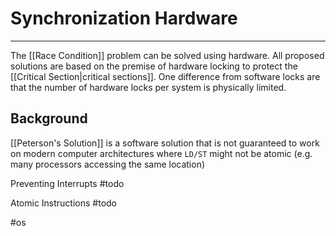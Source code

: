 # Synchronization Hardware
---
The [[Race Condition]] problem can be solved using hardware. All proposed solutions are based on the premise of hardware locking to protect the [[Critical Section|critical sections]]. One difference from software locks are that the number of hardware locks per system is physically limited.

## Background
[[Peterson's Solution]] is a software solution that is not guaranteed to work on modern computer architectures where `LD/ST` might not be atomic (e.g. many processors accessing the same location)

Preventing Interrupts
#todo

Atomic Instructions
#todo 

#os